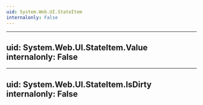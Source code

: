 ```yaml
---
uid: System.Web.UI.StateItem
internalonly: False
---
```


---
uid: System.Web.UI.StateItem.Value
internalonly: False
---

---
uid: System.Web.UI.StateItem.IsDirty
internalonly: False
---
